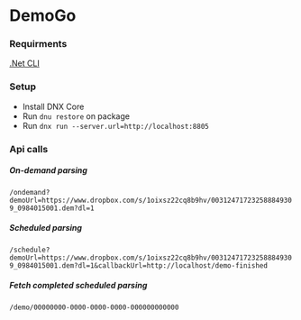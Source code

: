 # DemoGo

### Requirments
[.Net CLI](https://github.com/dotnet/cli)

### Setup
- Install DNX Core
- Run `dnu restore` on package
- Run `dnx run --server.url=http://localhost:8805`

### Api calls
##### On-demand parsing
`/ondemand?demoUrl=https://www.dropbox.com/s/1oixsz22cq8b9hv/003124717232588849309_0984015001.dem?dl=1`
##### Scheduled parsing
`/schedule?demoUrl=https://www.dropbox.com/s/1oixsz22cq8b9hv/003124717232588849309_0984015001.dem?dl=1&callbackUrl=http://localhost/demo-finished`
##### Fetch completed scheduled parsing
`/demo/00000000-0000-0000-0000-000000000000`
